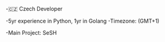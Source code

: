 -🇨🇿 Czech Developer

-5yr experience in Python, 1yr in Golang
-Timezone: (GMT+1)

-Main Project: SeSH


<!---
OndrasDEV/OndrasDEV is a ✨ special ✨ repository because its `README.md` (this file) appears on your GitHub profile.
You can click the Preview link to take a look at your changes.
--->
